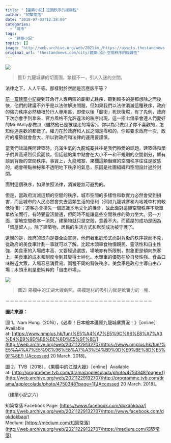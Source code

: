 ```yaml
---
title: "【建築小記】空間秩序的複雜性"
author: "知築常落"
date: "2018-07-03T12:28:00"
categories:
  - "城市"
tags:
  - "建築小記"
topics: []
image: "http://web.archive.org/web/2021im_/https://assets.thestandnews.com/media/photos/1_Hg-AbxU0IUChRUerOd9jbg_mUriL.jpeg"
original_url: "thestandnews.com/city/建築小記-空間秩序的複雜性"
---
```

![](http://web.archive.org/web/2021im_/https://assets.thestandnews.com/media/photos/1_Hg-AbxU0IUChRUerOd9jbg_mUriL.jpeg)
> 圖1) 九龍城寨的切面圖。繁複不一，引人入迷的空間。

法律之下，人人平等。那樣對於空間是否應該平等？

[前一篇建築小記](../../city/%E5%BB%BA%E7%AF%89%E5%B0%8F%E8%A8%98-%E5%BE%9E-%E6%97%BA%E8%A7%92%E8%A1%8C%E4%BA%BA%E5%B0%88%E7%94%A8%E5%8D%80-%E7%9C%8B%E7%A9%BA%E9%96%93%E7%9A%84%E7%A7%A9%E5%BA%8F/)提到旺角行人專用區的廟街式秩序，聽到較多的是都想除之而後快，他們的建議不外乎是以法律解決問題，但如果我們以法律消滅這種秩序，政府的強力秩序必然植根於行人專用區，即使以後「廟街」死灰復燃，有了先例，政府下次亦會手到拿來，官方風格不允許違法的秩序出現，這一招七傷拳會連人們愛好的Mr Wally都做瓜（雖然他已是被趕走的常客）。你以為只做瓜了你不喜歡的，怎知你連喜歡的都做了。權力在於政府和人民之間是零和的，你每要求政府一次，政府的權勢就會愈大，所以對政府和法律的運用要謹慎。

當我們談論民間建築時，充滿生氣的九龍城寨往往是我們熱愛的話題，建築師和學子們興高采烈侃侃而談，但話題的集中點會在大小不一和不規則的空間劃分，鮮有談到背後的空間秩序。事實上，九龍城寨、果欄這類僭建的空間秩序往往是敏感的，總會帶點神秘和不透明地下秩序的氣息，原因是社團組織和空間設計過於封閉。

面對這個秩序，如果依照法律，消滅是無可避免的。

但是，當政府消滅這類的空間的秩序，城市空間的多樣性和軟實力必然會受到損害，而且城市的人民必然會失去這類生活的便利（例如九龍城寨和內地城中村的較低物價）；遊客亦會損失一個認識本地文化的機會，故此面對這類空間秩序不能單單依法而行，有時要靈活變通，但同時不能讓這些空間秩序的勢力坐大。另一方面，當地空間秩序一消失，建築物就只是空殻，意義不大。而藍屋的成功是因為「留屋留人」，除了建築物，居民的生活方式和默契成功被守護了。

遺憾的是，政府的取向是要全面掌握，他們著重於形式而對背後的秩序視而不見，從政府的美食車計劃一事就可以了解。比起木頭車食物價親民、靈活性和自主性強，美食車的入場成本高、又要經過選拔，場地亦有所限制，對象更是傾向旅客上，美食車的成本和制度令到其變得士紳化。木頭車的優勢在於自發性強、食品口味貼近大眾，入場容易消費易。兩種不同的背後秩序，美食車是政府主導自由市場；木頭車則是更純粹的「自由市場」。

![](http://web.archive.org/web/2021im_/https://assets.thestandnews.com/media/photos/1_zHmoWvMSYN-zSqwICqcCuA_yOFOe.jpeg)
> 圖2) 果欄中的江湖大嫂劇照。果欄題材的吸引力就是軟實力的一種。

－－－－－－－－－－－－－－－－－－－－－－－－－－－－－－－－－

**圖片來源：**

圖 1。Nam Hung（2016），《必看！日本繪本還原九龍城寨實況！》［online］Available at: [https://www.nmplus.hk/fun/%E5%A4%A7%E5%9C%96%E8%A7%A3%E4%B9%9D%E9%BE%8D%E5%9F%8E/](http://web.archive.org/web/20211229132707/https://www.nmplus.hk/fun/%E5%A4%A7%E5%9C%96%E8%A7%A3%E4%B9%9D%E9%BE%8D%E5%9F%8E/) \[Accessed 20 March. 2018\]。

圖 2。TVB（2018），《果欄中的江湖大嫂》［online］Available at: [http://programme.tvb.com/drama/applecolada/photo/4750348?page=1](http://web.archive.org/web/20211229132707/http://programme.tvb.com/drama/applecolada/photo/4750348?page=1)\[Accessed 20 March. 2018\]。

（建築小記之六）

知築常落 Facebook Page: [https://www.facebook.com/dokdokbaa/](http://web.archive.org/web/20211229132707/https://www.facebook.com/dokdokbaa/)  
Medium: [https://medium.com/知築常落](http://web.archive.org/web/20211229132707/https://medium.com/知築常落)